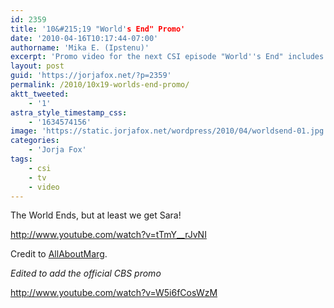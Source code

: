 ```yaml
---
id: 2359
title: '10&#215;19 "World's End" Promo'
date: '2010-04-16T10:17:44-07:00'
authorname: 'Mika E. (Ipstenu)'
excerpt: 'Promo video for the next CSI episode "World''s End" includes Sara.'
layout: post
guid: 'https://jorjafox.net/?p=2359'
permalink: /2010/10x19-worlds-end-promo/
aktt_tweeted:
    - '1'
astra_style_timestamp_css:
    - '1634574156'
image: 'https://static.jorjafox.net/wordpress/2010/04/worldsend-01.jpg'
categories:
    - 'Jorja Fox'
tags:
    - csi
    - tv
    - video
---
```


The World Ends, but at least we get Sara!

http://www.youtube.com/watch?v=tTmY__rJvNI

Credit to <a href="http://allaboutmarg.net">AllAboutMarg</a>.

_Edited to add the official CBS promo_

http://www.youtube.com/watch?v=W5i6fCosWzM
